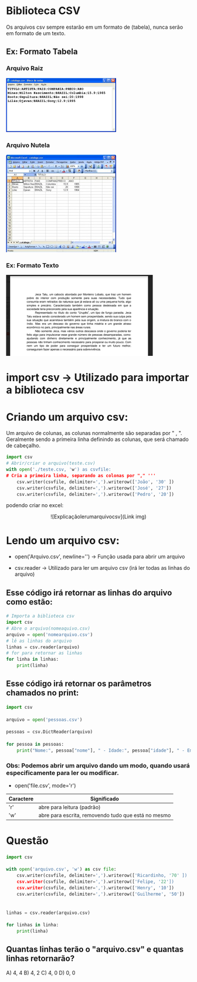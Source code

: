 # Biblioteca CSV

Os arquivos csv sempre estarão em um formato de (tabela), nunca serão em formato de um texto.

## Ex: Formato Tabela

### Arquivo Raiz
![csvraiz](https://github.com/CTISM-Prof-Henry/wikiPythonTerceirao/blob/main/images/Arquivo%20csv%20raiz.png)
### Arquivo Nutela
![csvnutela](https://github.com/CTISM-Prof-Henry/wikiPythonTerceirao/blob/main/images/Arquivo%20csv%20nutela.png)

### Ex: Formato Texto

![Formatotexto](https://github.com/CTISM-Prof-Henry/wikiPythonTerceirao/blob/main/images/Aquivo%20texto.png)


# import csv -> Utilizado para importar a biblioteca csv

# Criando um arquivo csv:

Um arquivo de colunas, as colunas normalmente são separadas por " , ". Geralmente sendo a primeira linha definindo as colunas, que será chamado de cabeçalho.

```python
import csv
# Abrir/criar o arquivo(teste.csv)
with open('./teste.csv, 'w') as csvfile:
# Cria a primeira linha, separando as colonas por "," '''
    csv.writer(csvfile, delimiter=',').writerow(['João', '30' ])
    csv.writer(csvfile, delimiter=',').writerow(['José', '27'])
    csv.writer(csvfile, delimiter=',').writerow(['Pedro', '20'])
```
podendo criar no excel:
<center> ![Explicaçãolerumarquivocsv](Link img)</center>

# Lendo um arquivo csv:

 * open('Arquivo.csv', newline='') -> Função usada para abrir um arquivo

* csv.reader -> Utilizado para ler um arquivo csv (irá ler todas as linhas do arquivo)

## Esse código irá retornar as linhas do arquivo como estão:

```python
# Importa a biblioteca csv 
import csv
# Abre o arquivo(nomeaquivo.csv)
arquivo = open('nomearquivo.csv')
# lê as linhas do arquivo
linhas = csv.reader(arquivo)
# for para retornar as linhas
for linha in linhas:
    print(linha)
```

## Esse código irá retornar os parâmetros chamados no print:

```python
import csv

arquivo = open('pessoas.csv')

pessoas = csv.DictReader(arquivo)

for pessoa in pessoas:
    print("Nome:", pessoa["nome"], " - Idade:", pessoa["idade"], " - Email:", pessoa["email"])
```

### Obs: Podemos abrir um arquivo dando um modo, quando usará especificamente para ler ou modificar. 
* open('file.csv', mode='r')

Caractere | Significado
----------|----------------------------
'r'       |  abre para leitura (padrão)
'w'       | abre para escrita, removendo tudo que está no mesmo


# Questão

~~~~ python
import csv

with open('arquivo.csv', 'w') as csv file:
    csv.writer(csvfile, delimiter=',').writerow(['Ricardinho, '70' ])
    csv.writer(csvfile, delimiter=',').writerow(['Felipe, '22'])
    csv.writer(csvfile, delimiter=',').writerow(['Henry', '10'])
    csv.writer(csvfile, delimiter=',').writerow(['Guilherme', '50'])


linhas = csv.reader(arquivo.csv)

for linhas in linha:
	print(linha)
~~~~

## Quantas linhas terão o "arquivo.csv" e quantas linhas retornarão?

A) 4, 4
B) 4, 2
C) 4, 0
D) 0, 0

